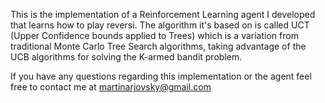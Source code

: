 This is the implementation of a Reinforcement Learning agent I developed that learns how to play reversi. The algorithm it's based on is called UCT (Upper Confidence bounds applied to Trees) which is a variation from traditional Monte Carlo Tree Search algorithms, taking advantage of the UCB algorithms for solving the K-armed bandit problem.

If you have any questions regarding this implementation or the agent feel free to contact me at martinarjovsky@gmail.com
